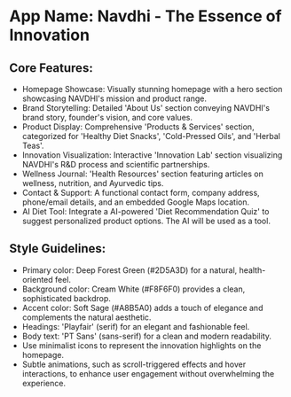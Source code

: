 # **App Name**: Navdhi - The Essence of Innovation

## Core Features:

- Homepage Showcase: Visually stunning homepage with a hero section showcasing NAVDHI's mission and product range.
- Brand Storytelling: Detailed 'About Us' section conveying NAVDHI's brand story, founder's vision, and core values.
- Product Display: Comprehensive 'Products & Services' section, categorized for 'Healthy Diet Snacks', 'Cold-Pressed Oils', and 'Herbal Teas'.
- Innovation Visualization: Interactive 'Innovation Lab' section visualizing NAVDHI's R&D process and scientific partnerships.
- Wellness Journal: 'Health Resources' section featuring articles on wellness, nutrition, and Ayurvedic tips.
- Contact & Support: A functional contact form, company address, phone/email details, and an embedded Google Maps location.
- AI Diet Tool: Integrate a AI-powered 'Diet Recommendation Quiz' to suggest personalized product options. The AI will be used as a tool.

## Style Guidelines:

- Primary color: Deep Forest Green (#2D5A3D) for a natural, health-oriented feel.
- Background color: Cream White (#F8F6F0) provides a clean, sophisticated backdrop.
- Accent color: Soft Sage (#A8B5A0) adds a touch of elegance and complements the natural aesthetic.
- Headings: 'Playfair' (serif) for an elegant and fashionable feel.
- Body text: 'PT Sans' (sans-serif) for a clean and modern readability.
- Use minimalist icons to represent the innovation highlights on the homepage.
- Subtle animations, such as scroll-triggered effects and hover interactions, to enhance user engagement without overwhelming the experience.